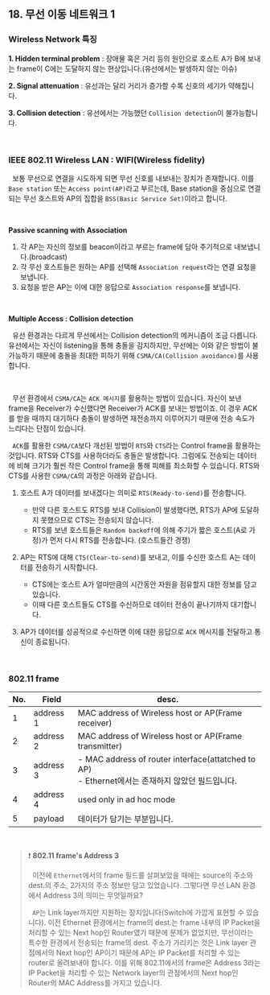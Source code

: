 ## 18. 무선 이동 네트워크 1

### Wireless Network 특징

**1. Hidden terminal problem** : 장애물 혹은 거리 등의 원인으로 호스트 A가 B에 보내는 frame이 C에는 도달하지 않는 현상입니다.(유선에서는 발생하지 않는 이슈)

**2. Signal attenuation** : 유선과는 달리 거리가 증가할 수록 신호의 세기가 약해집니다.

**3. Collision detection** : 유선에서는 가능했던 `Collision detection`이 불가능합니다.

<br>

### IEEE 802.11 Wireless LAN : WIFI(Wireless fidelity)

&nbsp;&nbsp;보통 무선으로 연결을 시도하게 되면 무선 신호를 내보내는 장치가 존재합니다. 이를 `Base station` 또는 `Access point(AP)`라고 부르는데, Base station을 중심으로 연결되는 무선 호스트와 AP의 집합을 `BSS(Basic Service Set)`이라고 합니다.

<br>

**Passive scanning with Association**

1. 각 AP는 자신의 정보를 beacon이라고 부르는 frame에 담아 주기적으로 내보냅니다.(broadcast)
2. 각 무선 호스트들은 원하는 AP를 선택해 `Association request`라는 연결 요청을 보냅니다.
3. 요청을 받은 AP는 이에 대한 응답으로 `Association response`를 보냅니다.

<br>

**Multiple Access : Collision detection**

&nbsp;&nbsp;유선 환경과는 다르게 무선에서는 Collision detection의 메커니즘이 조금 다릅니다. 유선에서는 자신이 listening을 통해 충돌을 감지하지만, 무선에는 이와 같은 방법이 불가능하기 때문에 충돌을 최대한 피하기 위해 `CSMA/CA(Collision avoidance)`를 사용합니다.

<br>

&nbsp;&nbsp;무선 환경에서 `CSMA/CA`는 `ACK 메시지`를 활용하는 방법이 있습니다. 자신이 보낸 frame을 Receiver가 수신했다면 Receiver가 ACK를 보내는 방법이죠. 이 경우 ACK를 받을 때까지 대기하다 충돌이 발생하면 재전송까지 이루어지기 때문에 전송 속도가 느리다는 단점이 있습니다.

&nbsp;&nbsp;`ACK`를 활용한 `CSMA/CA`보다 개선된 방법이 `RTS`와 `CTS`라는 Control frame을 활용하는 것입니다. RTS와 CTS를 사용하더라도 충돌은 발생합니다. 그럼에도 전송되는 데이터에 비해 크기가 훨씬 작은 Control frame을 통해 피해를 최소화할 수 있습니다. RTS와 CTS를 사용한 `CSMA/CA`의 과정은 아래와 같습니다.


1. 호스트 A가 데이터를 보내겠다는 의미로 `RTS(Ready-to-send)`를 전송합니다.

    - 만약 다른 호스트도 RTS를 보내 Collision이 발생했다면, RTS가 AP에 도달하지 못했으므로 CTS는 전송되지 않습니다.
    - RTS를 보낸 호스트들은 `Random backoff`에 의해 주기가 짧은 호스트(A로 가정)가 먼저 다시 RTS를 전송합니다. (호스트들간 경쟁)

2. AP는 RTS에 대해 `CTS(Clear-to-send)`를 보내고, 이를 수신한 호스트 A는 데이터를 전송하기 시작합니다.
    - CTS에는 호스트 A가 얼마만큼의 시간동안 자원을 점유할지 대한 정보를 담고 있습니다.
    - 이때 다른 호스트들도 CTS를 수신하므로 데이터 전송이 끝나기까지 대기합니다.

3. AP가 데이터를 성공적으로 수신하면 이에 대한 응답으로 `ACK` 메시지를 전달하고 통신이 종료됩니다.

<br>

### 802.11 frame

| No. | Field | desc. |
| --- | --- | --- |
| 1 | address 1 | MAC address of Wireless host or AP(Frame receiver) |
| 2 | address 2 | MAC address of Wireless host or AP(Frame transmitter) |
| 3 | address 3 | - MAC address of router interface(attatched to AP) <br> - Ethernet에서는 존재하지 않았던 필드입니다. |
| 4 | address 4 | used only in ad hoc mode |
| 5 | payload | 데이터가 담기는 부분입니다. |

<br>

> ❗ **802.11 frame's Address 3**
>
> &nbsp;&nbsp;이전에 `Ethernet`에서의 frame 필드를 살펴보았을 때에는 source의 주소와 dest.의 주소, 2가지의 주소 정보만 담고 있었습니다. 그렇다면 무선 LAN 환경에서 Address 3의 의미는 무엇일까요?
>
> &nbsp;&nbsp;`AP`는 Link layer까지만 지원하는 장치입니다(Switch에 가깝게 표현할 수 있습니다). 이전 Ethernet 환경에서는 frame의 dest.는 frame 내부의 IP Packet을 처리할 수 있는 Next hop인 Router였기 때문에 문제가 없었지만, 무선이라는 특수한 환경에서 전송되는 frame의 dest. 주소가 가리키는 것은 Link layer 관점에서의 Next hop인 AP이기 때문에 AP는 IP Packet를 처리할 수 있는 router로 올려보내야 합니다. 이를 위해 802.11에서의 frame은 Address 3라는 IP Packet을 처리할 수 있는 Network layer의 관점에서의 Next hop인 Router의 MAC Address를 가지고 있습니다.
